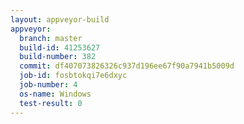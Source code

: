 ```yaml
---
layout: appveyor-build
appveyor:
  branch: master
  build-id: 41253627
  build-number: 382
  commit: df407073826326c937d196ee67f90a7941b5009d
  job-id: fosbtokqi7e6dxyc
  job-number: 4
  os-name: Windows
  test-result: 0
---
```

